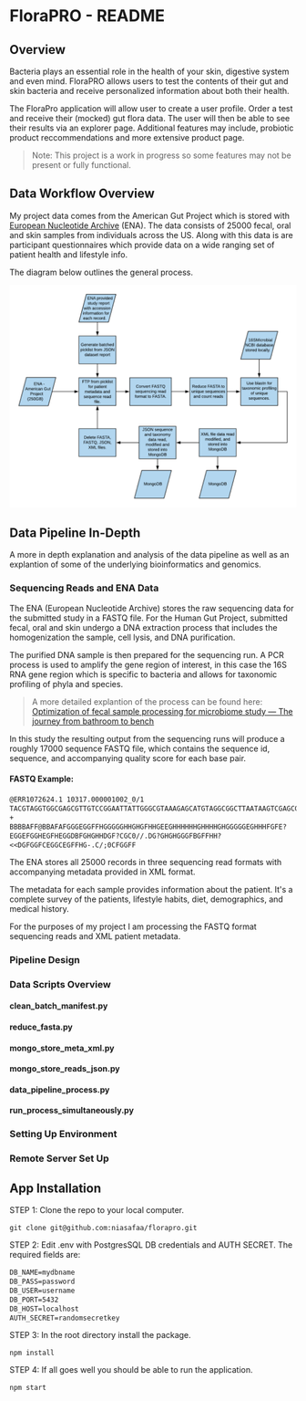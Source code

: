 # FloraPRO - README

## Overview

Bacteria plays an essential role in the health of your skin, digestive system and even mind. FloraPRO allows users to test the contents of their gut and skin bacteria and receive personalized information about both their health.

The FloraPro application will allow user to create a user profile. Order a test and receive their (mocked) gut flora data. The user will then be able to see their results via an explorer page. Additional features may include, probiotic product reccommendations and more extensive product page.

> Note: This project is a work in progress so some features may not be present or fully functional.

## Data Workflow Overview

My project data comes from the American Gut Project which is stored with [European Nucleotide Archive](https://www.ebi.ac.uk/ena/data/view/PRJEB11419) (ENA). The data consists of 25000 fecal, oral and skin samples from individuals across the US. Along with this data is are participant questionnaires which provide data on a wide ranging set of patient health and lifestyle info.

The diagram below outlines the general process.

![Workflow Diagram](/img/DATAPIPELINE.png)

## Data Pipeline In-Depth

A more in depth explanation and analysis of the data pipeline as well as an explantion of some of the underlying bioinformatics and genomics.

### Sequencing Reads and ENA Data

The ENA (European Nucleotide Archive) stores the raw sequencing data for the submitted study in a FASTQ file. For the Human Gut Project, submitted fecal, oral and skin undergo a DNA extraction process that includes the homogenization the sample, cell lysis, and DNA purification.

The purified DNA sample is then prepared for the sequencing run. A PCR process is used to amplify the gene region of interest, in this case the 16S RNA gene region which is specific to bacteria and allows for taxonomic profiling of phyla and species.

> A more detailed explantion of the process can be found here: [Optimization of fecal sample processing for microbiome study — The journey from bathroom to bench](https://www.sciencedirect.com/science/article/pii/S0929664617308574)

In this study the resulting output from the sequencing runs will produce a roughly 17000 sequence FASTQ file, which contains the sequence id, sequence, and accompanying quality score for each base pair.

#### FASTQ Example:

```
@ERR1072624.1 10317.000001002_0/1
TACGTAGGTGGCGAGCGTTGTCCGGAATTATTGGGCGTAAAGAGCATGTAGGCGGCTTAATAAGTCGAGCGTGAAAATGCGGGGCTCAACCCCGTATGGCGCTGGAAACTGTTAGGCTTGAGTGCAGGAGAGGAAAGGGGAATTCCCAGTG
+
BBBBAFF@BBAFAFGGGEGGFFHGGGGGHHGHGFHHGEEGHHHHHHGHHHHGHGGGGGEGHHHFGFE?EGGEFGGHEGFHEGGDBFGHGHHDGF?CGC0//.DG?GHGHGGGFBGFFHH?<<DGFGGFCEGGCEGFFHG-.C/;0CFGGFF
```

The ENA stores all 25000 records in three sequencing read formats with accompanying metadata provided in XML format.

The metadata for each sample provides information about the patient. It's a complete survey of the patients, lifestyle habits, diet, demographics, and medical history.

For the purposes of my project I am processing the FASTQ format sequencing reads and XML patient metadata.

### Pipeline Design

### Data Scripts Overview

#### clean_batch_manifest.py

#### reduce_fasta.py

#### mongo_store_meta_xml.py

#### mongo_store_reads_json.py

#### data_pipeline_process.py

#### run_process_simultaneously.py

### Setting Up Environment

### Remote Server Set Up

## App Installation

STEP 1: Clone the repo to your local computer.

```
git clone git@github.com:niasafaa/florapro.git
```

STEP 2: Edit .env with PostgresSQL DB credentials and AUTH SECRET. The required fields are:

```
DB_NAME=mydbname
DB_PASS=password
DB_USER=username
DB_PORT=5432
DB_HOST=localhost
AUTH_SECRET=randomsecretkey
```

STEP 3: In the root directory install the package.

```
npm install
```

STEP 4: If all goes well you should be able to run the application.

```
npm start
```
